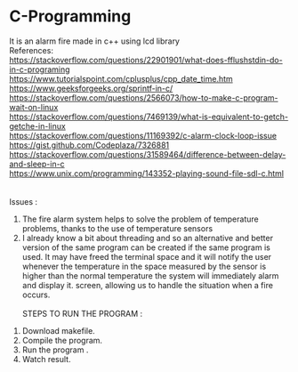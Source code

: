 # C-Programming
It is an alarm fire made in c++ using lcd library </br>
References: </br>
https://stackoverflow.com/questions/22901901/what-does-fflushstdin-do-in-c-programing </br>
https://www.tutorialspoint.com/cplusplus/cpp_date_time.htm </br>
https://www.geeksforgeeks.org/sprintf-in-c/ </br>
https://stackoverflow.com/questions/2566073/how-to-make-c-program-wait-on-linux </br>
https://stackoverflow.com/questions/7469139/what-is-equivalent-to-getch-getche-in-linux </br>
https://stackoverflow.com/questions/11169392/c-alarm-clock-loop-issue </br>
https://gist.github.com/Codeplaza/7326881 </br>
https://stackoverflow.com/questions/31589464/difference-between-delay-and-sleep-in-c </br>
https://www.unix.com/programming/143352-playing-sound-file-sdl-c.html </br>
</br></br>
Issues : </br>
1) The fire alarm system helps to solve the problem of temperature problems, thanks to the use of temperature sensors</br>
2) I already know a bit about threading and so an alternative and better version of the same program can be created if the same program is used. It may have freed the terminal space and it will notify the user whenever the temperature in the space measured by the sensor is higher than the normal temperature the system will immediately alarm and display it. screen, allowing us to handle the situation when a fire occurs. </br></br>
STEPS TO RUN THE PROGRAM :</br>
1. Download makefile.</br>
2. Compile the program. </br>
3. Run the program .</br>
4. Watch result. </br></br>

